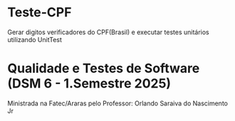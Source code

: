 # Teste-CPF
Gerar digitos verificadores do CPF(Brasil) e executar testes unitários utilizando UnitTest
# Qualidade e Testes de Software (DSM 6 - 1.Semestre 2025)
Ministrada na Fatec/Araras pelo Professor: Orlando Saraiva do Nascimento Jr
